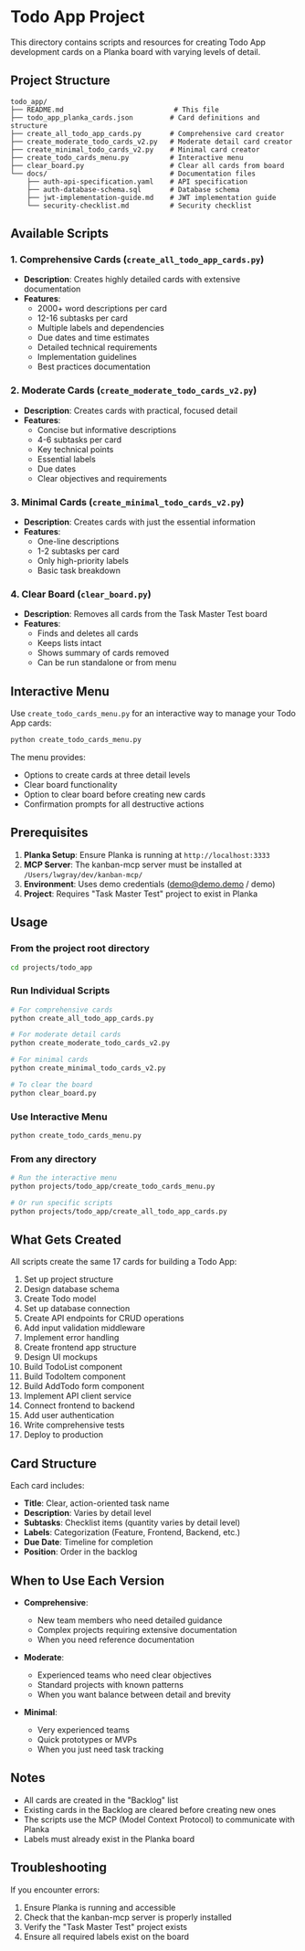 # Todo App Project

This directory contains scripts and resources for creating Todo App development cards on a Planka board with varying levels of detail.

## Project Structure

```
todo_app/
├── README.md                           # This file
├── todo_app_planka_cards.json         # Card definitions and structure
├── create_all_todo_app_cards.py       # Comprehensive card creator
├── create_moderate_todo_cards_v2.py   # Moderate detail card creator
├── create_minimal_todo_cards_v2.py    # Minimal card creator
├── create_todo_cards_menu.py          # Interactive menu
├── clear_board.py                     # Clear all cards from board
└── docs/                              # Documentation files
    ├── auth-api-specification.yaml    # API specification
    ├── auth-database-schema.sql       # Database schema
    ├── jwt-implementation-guide.md    # JWT implementation guide
    └── security-checklist.md          # Security checklist
```

## Available Scripts

### 1. Comprehensive Cards (`create_all_todo_app_cards.py`)
- **Description**: Creates highly detailed cards with extensive documentation
- **Features**:
  - 2000+ word descriptions per card
  - 12-16 subtasks per card
  - Multiple labels and dependencies
  - Due dates and time estimates
  - Detailed technical requirements
  - Implementation guidelines
  - Best practices documentation

### 2. Moderate Cards (`create_moderate_todo_cards_v2.py`)
- **Description**: Creates cards with practical, focused detail
- **Features**:
  - Concise but informative descriptions
  - 4-6 subtasks per card
  - Key technical points
  - Essential labels
  - Due dates
  - Clear objectives and requirements

### 3. Minimal Cards (`create_minimal_todo_cards_v2.py`)
- **Description**: Creates cards with just the essential information
- **Features**:
  - One-line descriptions
  - 1-2 subtasks per card
  - Only high-priority labels
  - Basic task breakdown

### 4. Clear Board (`clear_board.py`)
- **Description**: Removes all cards from the Task Master Test board
- **Features**:
  - Finds and deletes all cards
  - Keeps lists intact
  - Shows summary of cards removed
  - Can be run standalone or from menu

## Interactive Menu

Use `create_todo_cards_menu.py` for an interactive way to manage your Todo App cards:

```bash
python create_todo_cards_menu.py
```

The menu provides:
- Options to create cards at three detail levels
- Clear board functionality
- Option to clear board before creating new cards
- Confirmation prompts for all destructive actions

## Prerequisites

1. **Planka Setup**: Ensure Planka is running at `http://localhost:3333`
2. **MCP Server**: The kanban-mcp server must be installed at `/Users/lwgray/dev/kanban-mcp/`
3. **Environment**: Uses demo credentials (demo@demo.demo / demo)
4. **Project**: Requires "Task Master Test" project to exist in Planka

## Usage

### From the project root directory

```bash
cd projects/todo_app
```

### Run Individual Scripts

```bash
# For comprehensive cards
python create_all_todo_app_cards.py

# For moderate detail cards
python create_moderate_todo_cards_v2.py

# For minimal cards
python create_minimal_todo_cards_v2.py

# To clear the board
python clear_board.py
```

### Use Interactive Menu

```bash
python create_todo_cards_menu.py
```

### From any directory

```bash
# Run the interactive menu
python projects/todo_app/create_todo_cards_menu.py

# Or run specific scripts
python projects/todo_app/create_all_todo_app_cards.py
```

## What Gets Created

All scripts create the same 17 cards for building a Todo App:

1. Set up project structure
2. Design database schema
3. Create Todo model
4. Set up database connection
5. Create API endpoints for CRUD operations
6. Add input validation middleware
7. Implement error handling
8. Create frontend app structure
9. Design UI mockups
10. Build TodoList component
11. Build TodoItem component
12. Build AddTodo form component
13. Implement API client service
14. Connect frontend to backend
15. Add user authentication
16. Write comprehensive tests
17. Deploy to production

## Card Structure

Each card includes:
- **Title**: Clear, action-oriented task name
- **Description**: Varies by detail level
- **Subtasks**: Checklist items (quantity varies by detail level)
- **Labels**: Categorization (Feature, Frontend, Backend, etc.)
- **Due Date**: Timeline for completion
- **Position**: Order in the backlog

## When to Use Each Version

- **Comprehensive**: 
  - New team members who need detailed guidance
  - Complex projects requiring extensive documentation
  - When you need reference documentation
  
- **Moderate**:
  - Experienced teams who need clear objectives
  - Standard projects with known patterns
  - When you want balance between detail and brevity
  
- **Minimal**:
  - Very experienced teams
  - Quick prototypes or MVPs
  - When you just need task tracking

## Notes

- All cards are created in the "Backlog" list
- Existing cards in the Backlog are cleared before creating new ones
- The scripts use the MCP (Model Context Protocol) to communicate with Planka
- Labels must already exist in the Planka board

## Troubleshooting

If you encounter errors:
1. Ensure Planka is running and accessible
2. Check that the kanban-mcp server is properly installed
3. Verify the "Task Master Test" project exists
4. Ensure all required labels exist on the board